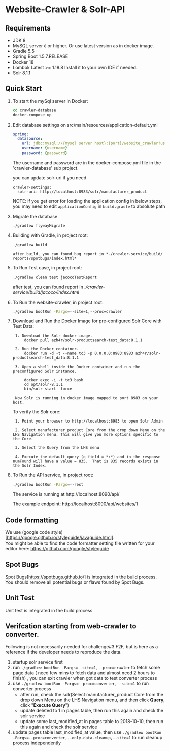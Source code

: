 
# Website-Crawler & Solr-API 

## Requirements
* JDK 8
* MySQL server `8` or higher. Or use latest version as in docker image.
* Gradle 5.5
* Spring Boot 1.5.7.RELEASE
* Docker 18
* Lombok Latest >= 1.18.8 Install it to your own IDE if needed.
* Solr 8.1.1

## Quick Start

1. To start the mySql server in Docker:
   ```bash
   cd crawler-database
   docker-compose up
   ```

1. Edit database settings on src/main/resources/application-default.yml
    ```yaml
    spring:
      datasource:
        url: jdbc:mysql://{mysql server host}:{port}/website_crawler?useSSL=false
        username: {username}
        password: {password}
    ```
    
    The username and password are in the docker-compose.yml file in the 'crawler-database' sub project.
    
    

    you can update solr-uri if you need
    
    ```
    crawler-settings:
      solr-uri: http://localhost:8983/solr/manufacturer_product
    ```
 
    NOTE: if you get error for loading the application config in below steps, you may need to edit `applicationConfig` in `build.gradle` to absolute path
 
1. Migrate the database
    ```bash
    ./gradlew flywayMigrate
    ```
 
1. Building with Gradle, in project root:
    ```bash
    ./gradlew build
    ```
    
       after build, you can found bug report in *./⁨crawler-service⁩/build⁩/⁨reports⁩/⁨spotbugs⁩/index.html*
 
1. To Run Test case, in project root:
    ```bash
    ./gradlew clean test jacocoTestReport
    ```
    after test, you can found report in *./crawler-service/build/jacoco/index.html*

1. To Run the website-crawler, in project root:
    ```bash
    ./gradlew bootRun -Pargs=--site=1,--proc=crawler
    ```

1. Download and Run the Docker Image for pre-configured Solr Core with Test Data:
  
		1. Download the Solr docker image.
		    docker pull azh4r/solr-productsearch-test_data:8.1.1
		
		2. Run the Docker container. 
			docker run -d -t --name tc3 -p 0.0.0.0:8983:8983 azh4r/solr-productsearch-test_data:8.1.1
		
		3. Open a shell inside the Docker container and run the preconfigured Solr instance.
			 
			docker exec -i -t tc3 bash
			cd opt/solr-8.1.1
			bin/solr start -force
		
		Now Solr is running in docker image mapped to port 8983 on your host.
	
	To verify the Solr core:
	
		1. Point your browser to http://localhost:8983 to open Solr Admin
		
		2. Select manufacturer_product Core from the drop down Menu on the LHS Navigation menu. This will give you more options specific to the Core. 
		
		3. Select the Query from the LHS menu
		
		4. Execute the default query (q field = *:*) and in the response numFound will have a value = 835.  That is 835 records exists in the Solr Index. 

1.  To Run the API service, in project root:
    ```bash
    ./gradlew bootRun -Pargs=--rest
    ``` 

    The service is running at http://localhost:8090/api/

    The example endpoint:
    http://localhost:8090/api/websites/1


## Code formatting
We use (google code style)[https://google.github.io/styleguide/javaguide.html].  
You might be able to find the code formatter setting file written for your editor here: https://github.com/google/styleguide

## Spot Bugs
Spot Bugs[https://spotbugs.github.io/] is integrated in the build process.
You should remove all potential bugs or flaws found by Spot Bugs.

## Unit Test
Unit test is integrated in the build process

## Verifcation starting from web-crawler to converter.  

Following is not necessarily needed for challenge#3 F2F, but is here as a reference if the developer needs to reproduce the data.

1. startup solr service first
2. run `./gradlew bootRun -Pargs=--site=1,--proc=crawler` to fetch some page data ( need few mins to fetch data and almost need 2 hours to finish) , you can exit crawler when got data to test converter process
3. use `./gradlew bootRun -Pargs=--proc=converter,--site=1`  to run converter process
   - after run, check the solr(Select manufacturer_product Core from the drop down Menu on the LHS Navigation menu, and then click **Query**, click "**Execute Query**")
   - update deleted to 1 in pages table, then run this again and check the solr service
   - update some last_modified_at in pages table to 2018-10-10, then run this again and check the solr service
4. update pages table last_modified_at value, then use `./gradlew bootRun -Pargs=--proc=converter,--only-data-cleanup,--site=1` to run cleanup process independently
